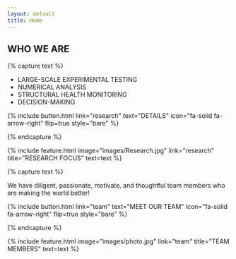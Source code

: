 ```yaml
---
layout: default
title: Home
---
```


## WHO WE ARE

{% capture text %}

- LARGE-SCALE EXPERIMENTAL TESTING
- NUMERICAL ANALYSIS
- STRUCTURAL HEALTH MONITORING
- DECISION-MAKING

{%
  include button.html
  link="research"
  text="DETAILS"
  icon="fa-solid fa-arrow-right"
  flip=true
  style="bare"
%}

{% endcapture %}

{%
  include feature.html
  image="images/Research.jpg"
  link="research"
  title="RESEARCH FOCUS"
  text=text
%}

{% capture text %}

We have diligent, passionate, motivate, and thoughtful team members who are making the world better! 

{%
  include button.html
  link="team"
  text="MEET OUR TEAM"
  icon="fa-solid fa-arrow-right"
  flip=true
  style="bare"
%}

{% endcapture %}

{%
  include feature.html
  image="images/photo.jpg"
  link="team"
  title="TEAM MEMBERS"
  text=text
%}
